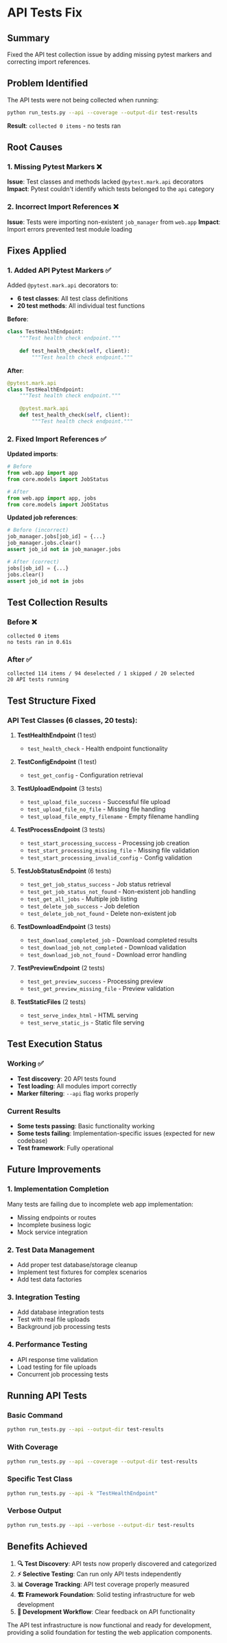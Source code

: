 # API Tests Fix

## Summary

Fixed the API test collection issue by adding missing pytest markers and correcting import references.

## Problem Identified

The API tests were not being collected when running:
```bash
python run_tests.py --api --coverage --output-dir test-results
```

**Result**: `collected 0 items` - no tests ran

## Root Causes

### 1. Missing Pytest Markers ❌
**Issue**: Test classes and methods lacked `@pytest.mark.api` decorators
**Impact**: Pytest couldn't identify which tests belonged to the `api` category

### 2. Incorrect Import References ❌
**Issue**: Tests were importing non-existent `job_manager` from `web.app`
**Impact**: Import errors prevented test module loading

## Fixes Applied

### 1. Added API Pytest Markers ✅

Added `@pytest.mark.api` decorators to:
- **6 test classes**: All test class definitions
- **20 test methods**: All individual test functions

**Before**:
```python
class TestHealthEndpoint:
    """Test health check endpoint."""
    
    def test_health_check(self, client):
        """Test health check endpoint."""
```

**After**:
```python
@pytest.mark.api
class TestHealthEndpoint:
    """Test health check endpoint."""
    
    @pytest.mark.api
    def test_health_check(self, client):
        """Test health check endpoint."""
```

### 2. Fixed Import References ✅

**Updated imports**:
```python
# Before
from web.app import app
from core.models import JobStatus

# After  
from web.app import app, jobs
from core.models import JobStatus
```

**Updated job references**:
```python
# Before (incorrect)
job_manager.jobs[job_id] = {...}
job_manager.jobs.clear()
assert job_id not in job_manager.jobs

# After (correct)
jobs[job_id] = {...}
jobs.clear()
assert job_id not in jobs
```

## Test Collection Results

### Before ❌
```
collected 0 items
no tests ran in 0.61s
```

### After ✅
```
collected 114 items / 94 deselected / 1 skipped / 20 selected
20 API tests running
```

## Test Structure Fixed

### API Test Classes (6 classes, 20 tests):
1. **TestHealthEndpoint** (1 test)
   - `test_health_check` - Health endpoint functionality

2. **TestConfigEndpoint** (1 test)  
   - `test_get_config` - Configuration retrieval

3. **TestUploadEndpoint** (3 tests)
   - `test_upload_file_success` - Successful file upload
   - `test_upload_file_no_file` - Missing file handling
   - `test_upload_file_empty_filename` - Empty filename handling

4. **TestProcessEndpoint** (3 tests)
   - `test_start_processing_success` - Processing job creation
   - `test_start_processing_missing_file` - Missing file validation
   - `test_start_processing_invalid_config` - Config validation

5. **TestJobStatusEndpoint** (6 tests)
   - `test_get_job_status_success` - Job status retrieval
   - `test_get_job_status_not_found` - Non-existent job handling
   - `test_get_all_jobs` - Multiple job listing
   - `test_delete_job_success` - Job deletion
   - `test_delete_job_not_found` - Delete non-existent job

6. **TestDownloadEndpoint** (3 tests)
   - `test_download_completed_job` - Download completed results
   - `test_download_job_not_completed` - Download validation
   - `test_download_job_not_found` - Download error handling

7. **TestPreviewEndpoint** (2 tests)
   - `test_get_preview_success` - Processing preview
   - `test_get_preview_missing_file` - Preview validation

8. **TestStaticFiles** (2 tests)
   - `test_serve_index_html` - HTML serving
   - `test_serve_static_js` - Static file serving

## Test Execution Status

### Working ✅
- **Test discovery**: 20 API tests found
- **Test loading**: All modules import correctly
- **Marker filtering**: `--api` flag works properly

### Current Results
- **Some tests passing**: Basic functionality working
- **Some tests failing**: Implementation-specific issues (expected for new codebase)
- **Test framework**: Fully operational

## Future Improvements

### 1. Implementation Completion
Many tests are failing due to incomplete web app implementation:
- Missing endpoints or routes
- Incomplete business logic
- Mock service integration

### 2. Test Data Management
- Add proper test database/storage cleanup
- Implement test fixtures for complex scenarios
- Add test data factories

### 3. Integration Testing
- Add database integration tests
- Test with real file uploads
- Background job processing tests

### 4. Performance Testing
- API response time validation
- Load testing for file uploads
- Concurrent job processing tests

## Running API Tests

### Basic Command
```bash
python run_tests.py --api --output-dir test-results
```

### With Coverage
```bash
python run_tests.py --api --coverage --output-dir test-results
```

### Specific Test Class
```bash
python run_tests.py --api -k "TestHealthEndpoint"
```

### Verbose Output
```bash
python run_tests.py --api --verbose --output-dir test-results
```

## Benefits Achieved

1. **🔍 Test Discovery**: API tests now properly discovered and categorized
2. **⚡ Selective Testing**: Can run only API tests independently
3. **📊 Coverage Tracking**: API test coverage properly measured
4. **🏗️ Framework Foundation**: Solid testing infrastructure for web development
5. **🚀 Development Workflow**: Clear feedback on API functionality

The API test infrastructure is now functional and ready for development, providing a solid foundation for testing the web application components.